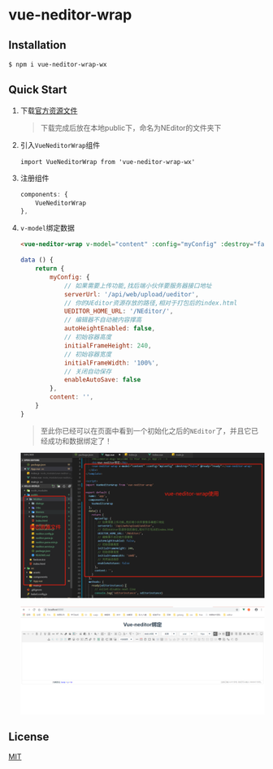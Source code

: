 # vue-neditor-wrap

## Installation
```bash
$ npm i vue-neditor-wrap-wx
```

## Quick Start

1. 下载[官方资源文件](https://www.notadd.com/download/neditor/Neditor-next-master.tar.xz)

    > 下载完成后放在本地public下，命名为NEditor的文件夹下

2. 引入`VueNeditorWrap`组件

    `import VueNeditorWrap from 'vue-neditor-wrap-wx'`

3. 注册组件
    ```js
    components: {
        VueNeditorWrap
    },
    ```
4. `v-model`绑定数据
    ```html
    <vue-neditor-wrap v-model="content" :config="myConfig" :destroy="false" @ready="ready"></vue-neditor-wrap>
    ```
    ```js
    data () {
        return {
            myConfig: {
                // 如果需要上传功能,找后端小伙伴要服务器接口地址
                serverUrl: '/api/web/upload/ueditor',
                // 你的UEditor资源存放的路径,相对于打包后的index.html
                UEDITOR_HOME_URL: '/NEditor/',
                // 编辑器不自动被内容撑高
                autoHeightEnabled: false,
                // 初始容器高度
                initialFrameHeight: 240,
                // 初始容器宽度
                initialFrameWidth: '100%',
                // 关闭自动保存
                enableAutoSave: false
            },
            content: '',
        }
    }
    ```
    > 至此你已经可以在页面中看到一个初始化之后的`NEditor`了，并且它已经成功和数据绑定了！

    ![](https://raw.githubusercontent.com/caiya/imgs/master/%E5%BE%AE%E4%BF%A1%E6%88%AA%E5%9B%BE_20181124115713.png)

    ![](https://raw.githubusercontent.com/caiya/imgs/master/%E5%BE%AE%E4%BF%A1%E6%88%AA%E5%9B%BE_20181124114504.png)

## License

[MIT](http://opensource.org/licenses/MIT)

